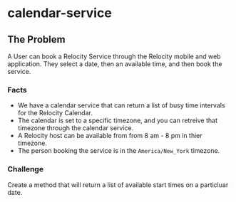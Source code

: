 # calendar-service

## The Problem

A User can book a Relocity Service through the Relocity mobile and web application.  They select a date, then an available time, and then book the service. 

### Facts

- We have a calendar service that can return a list of busy time intervals for the Relocity Calendar.
- The calendar is set to a specific timezone, and you can retreive that timezone through the calendar service.
- A Relocity host can be available from from 8 am - 8 pm in thier timezone.
- The person booking the service is in the `America/New_York` timezone.

### Challenge

Create a method that will return a list of available start times on a particluar date.
